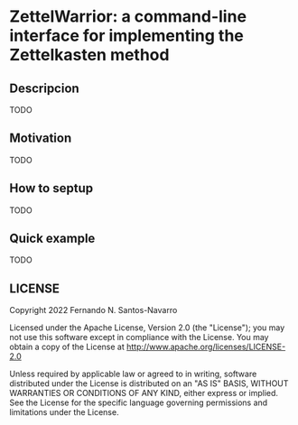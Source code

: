 # ZettelWarrior: a command-line interface for implementing the Zettelkasten method

## Descripcion

TODO

## Motivation

TODO

## How to septup

TODO

## Quick example

TODO

## LICENSE

Copyright 2022 Fernando N. Santos-Navarro

Licensed under the Apache License, Version 2.0 (the "License"); you may not use this software except in compliance with the License. You may obtain a copy of the License at http://www.apache.org/licenses/LICENSE-2.0

Unless required by applicable law or agreed to in writing, software distributed under the License is distributed on an "AS IS" BASIS, WITHOUT WARRANTIES OR CONDITIONS OF ANY KIND, either express or implied. See the License for the specific language governing permissions and limitations under the License.
